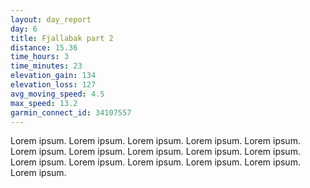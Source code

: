 ```yaml
---
layout: day_report
day: 6
title: Fjallabak part 2
distance: 15.36
time_hours: 3
time_minutes: 23
elevation_gain: 134
elevation_loss: 127
avg_moving_speed: 4.5
max_speed: 13.2
garmin_connect_id: 34107557
---
```


Lorem ipsum. Lorem ipsum. Lorem ipsum. Lorem ipsum. Lorem ipsum. Lorem ipsum. Lorem ipsum. Lorem ipsum.
Lorem ipsum. Lorem ipsum. Lorem ipsum. Lorem ipsum. Lorem ipsum. Lorem ipsum. Lorem ipsum. Lorem ipsum.
